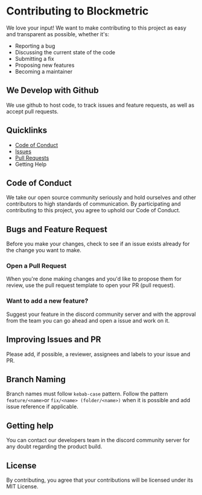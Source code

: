 # Contributing to Blockmetric
We love your input! We want to make contributing to this project as easy and transparent as possible, whether it's:

- Reporting a bug
- Discussing the current state of the code
- Submitting a fix
- Proposing new features
- Becoming a maintainer

## We Develop with Github
We use github to host code, to track issues and feature requests, as well as accept pull requests.

## Quicklinks
- [Code of Conduct](https://github.com/Yohenba18/Blockmetric-back/edit/main/CONTRIBUTING.md#code-of-conduct)
- [Issues](https://github.com/user/repo/blob/branch/other_file.md)
- [Pull Requests](https://github.com/Yohenba18/Blockmetric-back/edit/main/CONTRIBUTING.md#bugs-and-feature-request)
- Getting Help

## Code of Conduct
We take our open source community seriously and hold ourselves and other contributors to high standards of communication. By participating and contributing to this project, you agree to uphold our Code of Conduct.

## Bugs and Feature Request
Before you make your changes, check to see if an issue exists already for the change you want to make.

### Open a Pull Request
When you're done making changes and you'd like to propose them for review, use the pull request template to open your PR (pull request).

### Want to add a new feature?
Suggest your feature in the discord community server and with the approval from the team you can go ahead and open a issue and work on it.

## Improving Issues and PR
Please add, if possible, a reviewer, assignees and labels to your issue and PR.

## Branch Naming
Branch names must follow `kebab-case` pattern. Follow the pattern `feature/<name>`or `fix/<name> (folder/<name>)` when it is possible and add issue reference if applicable.

## Getting help
You can contact our developers team in the discord community server for any doubt regarding the product build.

## License
By contributing, you agree that your contributions will be licensed under its MIT License.
